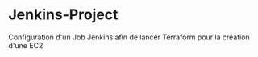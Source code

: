 # Jenkins-Project
Configuration d'un Job Jenkins afin de lancer Terraform pour la création d'une EC2
